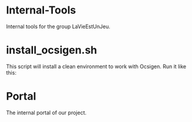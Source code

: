 Internal-Tools
==============

Internal tools for the group LaVieEstUnJeu.

install_ocsigen.sh
==================

This script will install a clean environment to work with Ocsigen. Run it like this:

Portal
======

The internal portal of our project.

